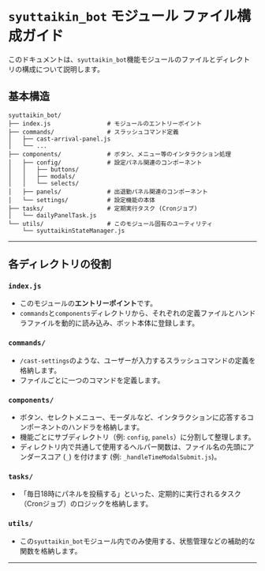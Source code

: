 # `syuttaikin_bot` モジュール ファイル構成ガイド

このドキュメントは、`syuttaikin_bot`機能モジュールのファイルとディレクトリの構成について説明します。

## 基本構造

```
syuttaikin_bot/
├── index.js                # モジュールのエントリーポイント
├── commands/               # スラッシュコマンド定義
│   ├── cast-arrival-panel.js
│   └── ...
├── components/             # ボタン、メニュー等のインタラクション処理
│   ├── config/             # 設定パネル関連のコンポーネント
│   │   ├── buttons/
│   │   ├── modals/
│   │   └── selects/
│   ├── panels/             # 出退勤パネル関連のコンポーネント
│   └── settings/           # 設定機能の本体
├── tasks/                  # 定期実行タスク (Cronジョブ)
│   └── dailyPanelTask.js
└── utils/                  # このモジュール固有のユーティリティ
    └── syuttaikinStateManager.js
```

---

## 各ディレクトリの役割

### `index.js`
- このモジュールの**エントリーポイント**です。
- `commands`と`components`ディレクトリから、それぞれの定義ファイルとハンドラファイルを動的に読み込み、ボット本体に登録します。

### `commands/`
- `/cast-settings`のような、ユーザーが入力するスラッシュコマンドの定義を格納します。
- ファイルごとに一つのコマンドを定義します。

### `components/`
- ボタン、セレクトメニュー、モーダルなど、インタラクションに応答するコンポーネントのハンドラを格納します。
- 機能ごとにサブディレクトリ（例: `config`, `panels`）に分割して整理します。
- ディレクトリ内で共通して使用するヘルパー関数は、ファイル名の先頭にアンダースコア (`_`) を付けます (例: `_handleTimeModalSubmit.js`)。

### `tasks/`
- 「毎日18時にパネルを投稿する」といった、定期的に実行されるタスク（Cronジョブ）のロジックを格納します。

### `utils/`
- この`syuttaikin_bot`モジュール内でのみ使用する、状態管理などの補助的な関数を格納します。

---